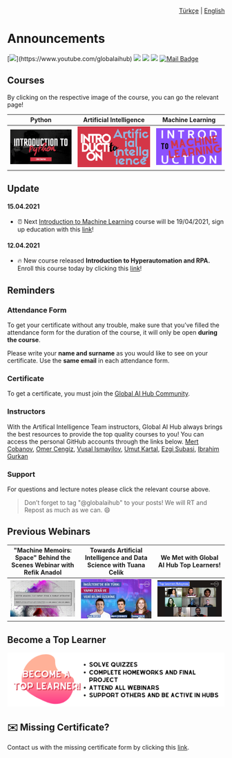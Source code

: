 <div align="right">
  <p><a href="https://gaih.github.io/announcements/">Türkçe</a> | <a href="https://gaih.github.io/announcements/readme-eng">English</a></p>
</div>

# Announcements 

[![](https://img.shields.io/badge/youtube-%23FF0000.svg?&style=for-the-badge&logo=youtube&logoColor=white")](https://www.youtube.com/globalaihub)
[![](https://img.shields.io/badge/twitter-%231DA1F2.svg?&style=for-the-badge&logo=twitter&logoColor=white)](https://www.twitter.com/globalaihub)
[![](https://img.shields.io/badge/linkedin-%230077B5.svg?&style=for-the-badge&logo=linkedin&logoColor=white)](https://www.linkedin.com/company/globalaihub/)
[![](https://img.shields.io/badge/instagram-%23E4405F.svg?&style=for-the-badge&logo=instagram&logoColor=white)](https://instagram.com/globalaihub)
[![Mail Badge](https://img.shields.io/badge/hello@globalaihub.com-c14438?style=for-the-badge&logo=Gmail&logoColor=white&link=mailto:hello@globalaihub.com)](mailto:hello@globalaihub.com)

## Courses
By clicking on the respective image of the course, you can go the relevant page!

| Python | Artificial Intelligence | Machine Learning |
| --- | --- | --- |
| [![asd](assets/intropython.png)](https://gaih.github.io/announcements/introduction-to-python) | [![asd](assets/introai.png)](https://gaih.github.io/announcements/introduction-to-ai) | [![asd](assets/introml.png)](https://gaih.github.io/announcements/introduction-to-ml) |


## Update
#### 15.04.2021
- ⏰ Next [Introduction to Machine Learning](https://github.com/gaih/announcements/blob/main/introduction-to-ml.md) course will be 19/04/2021, sign up education with this [link](https://globalaihub.com/event/introduction-to-machine-learning-5/)! 

#### 12.04.2021
- 🔥 New course released **Introduction to Hyperautomation and RPA.** Enroll this course today by clicking this [link](https://globalaihub.com/event/introduction-to-hyperautomation-rpa-26-30-april/)! 

## Reminders
### Attendance Form
To get your certificate without any trouble, make sure that you’ve filled the attendance form for the duration of the course, it will only be open **during the course**. 

Please write your **name and surname** as you would like to see on your certificate. Use the **same email** in each attendance form. 

### Certificate 
To get a certificate, you must join the [Global AI Hub Community](https://globalaihub.com/community/). 

### Instructors
With the Artifical Intelligence Team instructors, Global AI Hub always brings the best resources to provide the top quality courses to you! You can access the personal GitHub accounts through the links below. 
[Mert Cobanov](https://github.com/cobanov), [Omer Cengiz](https://github.com/omercengiz), [Vusal Ismayilov](https://github.com/woosal1337), [Umut Kartal](https://github.com/umuttkartal), [Ezgi Subasi](https://github.com/ezgisubasi), [Ibrahim Gurkan](https://github.com/gurkanyesilbag)

### Support 
For questions and lecture notes please click the relevant course above.

> Don’t forget to tag "@globalaihub" to your posts! We will RT and Repost as much as we can. 😄

## Previous Webinars

| "Machine Memoirs: Space" Behind the Scenes Webinar with Refik Anadol | Towards Artificial Intelligence and Data Science with Tuana Celik | We Met with Global AI Hub Top Learners! |
| --- | --- | --- |
| [![IMAGE ALT TEXT HERE](assets/refikanadol.jpeg)](https://www.youtube.com/watch?v=xMj1MKJplHc) | [![IMAGE ALT TEXT HERE](assets/tuanacelik.jpeg)](https://www.youtube.com/watch?v=jj7J48jdq2Q) | [![IMAGE ALT TEXT HERE](assets/top-learner-bulusma.jpeg)](https://www.youtube.com/watch?v=eo7az9zA61U) |


## Become a Top Learner  
[![](assets/become-top-learner.png)](https://globalaihub.com/top-learner) 


## ✉️ Missing Certificate?
Contact us with the missing certificate form by clicking this [link](https://forms.gle/zQso3c3h5FDgS4Vp7). 
